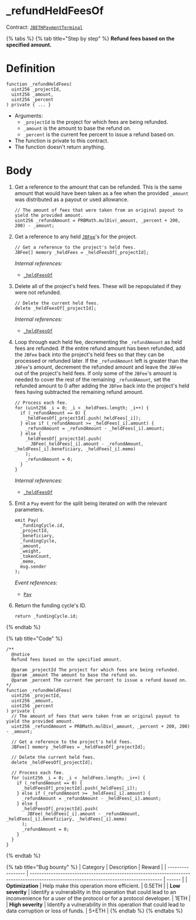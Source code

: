 # _refundHeldFeesOf

Contract: [`JBETHPaymentTerminal`](../)​‌

{% tabs %}
{% tab title="Step by step" %}
**Refund fees based on the specified amount.**

# Definition

```solidity
function _refundHeldFees(
  uint256 _projectId,
  uint256 _amount,
  uint256 _percent
) private { ... }
```

* Arguments:
  * `_projectId` is the project for which fees are being refunded.
  * `_amount` is the amount to base the refund on.
  * `_percent` is the current fee percent to issue a refund based on.
* The function is private to this contract.
* The function doesn't return anything.

# Body

1.  Get a reference to the amount that can be refunded. This is the same amount that would have been taken as a fee when the provided `_amount` was distributed as a payout or used allowance.

    ```solidity
    // The amount of fees that were taken from an original payout to yield the provided amount.
    uint256 _refundAmount = PRBMath.mulDiv(_amount, _percent + 200, 200) - _amount;
    ```

2.  Get a reference to any held [`JBFee`](../../../data-structures/jbfee.md)'s for the project. 

    ```solidity
    // Get a reference to the project's held fees.
    JBFee[] memory _heldFees = _heldFeesOf[_projectId];
    ```

    _Internal references:_

    * [`_heldFeesOf`](../properties/_heldfeesof.md)

3.  Delete all of the project's held fees. These will be repopulated if they were not refunded.

    ```solidity
    // Delete the current held fees.
    delete _heldFeesOf[_projectId];
    ```

    _Internal references:_

    * [`_heldFeesOf`](../properties/_heldfeesof.md)

4.  Loop through each held fee, decrementing the `_refundAmount` as held fees are refunded. If the entire refund amount has been refunded, add the `JBFee` back into the project's held fees so that they can be processed or refunded later. If the `_refundAmount` left is greater than the `JBFee`'s amount, decrement the refunded amount and leave the `JBFee` out of the project's held fees. If only some of the `JBFee`'s amount is needed to cover the rest of the remaining `_refundAmount`, set the refunded amount to 0 after adding the `JBFee` back into the project's held fees having subtracted the remaining refund amount.

    ```solidity
    // Process each fee.
    for (uint256 _i = 0; _i < _heldFees.length; _i++) {
      if (_refundAmount == 0) {
        _heldFeesOf[_projectId].push(_heldFees[_i]);
      } else if (_refundAmount >= _heldFees[_i].amount) {
        _refundAmount = _refundAmount - _heldFees[_i].amount;
      } else {
        _heldFeesOf[_projectId].push(
          JBFee(_heldFees[_i].amount - _refundAmount, _heldFees[_i].beneficiary, _heldFees[_i].memo)
        );
        _refundAmount = 0;
      }
    }
    ```

    _Internal references:_

    * [`_heldFeesOf`](../properties/_heldfeesof.md)

4.  Emit a `Pay` event for the split being iterated on with the relevant parameters.

    ```solidity
    emit Pay(
      _fundingCycle.id,
      _projectId,
      _beneficiary,
      _fundingCycle,
      _amount,
      _weight,
      _tokenCount,
      _memo,
      msg.sender
    );
    ```

    _Event references:_

    * [`Pay`](../events/pay.md)

5.  Return the funding cycle's ID.

    ```solidity
    return _fundingCycle.id;
    ```
{% endtab %}

{% tab title="Code" %}
```solidity
/** 
  @notice
  Refund fees based on the specified amount.

  @param _projectId The project for which fees are being refunded.
  @param _amount The amount to base the refund on.
  @param _percent The current fee percent to issue a refund based on.
*/
function _refundHeldFees(
  uint256 _projectId,
  uint256 _amount,
  uint256 _percent
) private {
  // The amount of fees that were taken from an original payout to yield the provided amount.
  uint256 _refundAmount = PRBMath.mulDiv(_amount, _percent + 200, 200) - _amount;

  // Get a reference to the project's held fees.
  JBFee[] memory _heldFees = _heldFeesOf[_projectId];

  // Delete the current held fees.
  delete _heldFeesOf[_projectId];

  // Process each fee.
  for (uint256 _i = 0; _i < _heldFees.length; _i++) {
    if (_refundAmount == 0) {
      _heldFeesOf[_projectId].push(_heldFees[_i]);
    } else if (_refundAmount >= _heldFees[_i].amount) {
      _refundAmount = _refundAmount - _heldFees[_i].amount;
    } else {
      _heldFeesOf[_projectId].push(
        JBFee(_heldFees[_i].amount - _refundAmount, _heldFees[_i].beneficiary, _heldFees[_i].memo)
      );
      _refundAmount = 0;
    }
  }
}
```
{% endtab %}

{% tab title="Bug bounty" %}
| Category          | Description                                                                                                                            | Reward |
| ----------------- | -------------------------------------------------------------------------------------------------------------------------------------- | ------ |
| **Optimization**  | Help make this operation more efficient.                                                                                               | 0.5ETH |
| **Low severity**  | Identify a vulnerability in this operation that could lead to an inconvenience for a user of the protocol or for a protocol developer. | 1ETH   |
| **High severity** | Identify a vulnerability in this operation that could lead to data corruption or loss of funds.                                        | 5+ETH  |
{% endtab %}
{% endtabs %}


